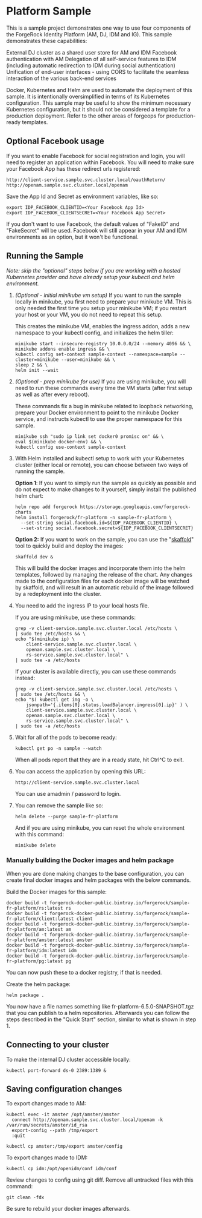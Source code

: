 # Platform Sample

This is a sample project demonstrates one way to use four components of the ForgeRock Identity Platform (AM, DJ, IDM and IG). This sample demonstrates these capabilities:

External DJ cluster as a shared user store for AM and IDM
Facebook authentication with AM
Delegation of all self-service features to IDM (including automatic redirection to IDM during social authentication)
Unification of end-user interfaces - using CORS to facilitate the seamless interaction of the various back-end services

Docker, Kubernetes and Helm are used to automate the deployment of this sample. It is intentionally oversimplified in terms of its Kubernetes configuration. This sample may be useful to show the minimum necessary Kubernetes configuration, but it should not be considered a template for a production deployment. Refer to the other areas of forgeops for production-ready templates.

## Optional Facebook usage

If you want to enable Facebook for social registration and login, you will need to register an application within Facebook. You will need to make sure your Facebook App has these redirect urls registered:

    http://client-service.sample.svc.cluster.local/oauthReturn/
    http://openam.sample.svc.cluster.local/openam

Save the App Id and Secret as environment variables, like so:

    export IDP_FACEBOOK_CLIENTID=<Your Facebook App Id>
    export IDP_FACEBOOK_CLIENTSECRET=<Your Facebook App Secret>

If you don't want to use Facebook, the default values of "FakeID" and "FakeSecret" will be used. Facebook will still appear in your AM and IDM environments as an option, but it won't be functional.

## Running the Sample

*Note: skip the "optional" steps below if you are working with a hosted Kubernetes provider and have already setup your kubectl and helm environment.*

1. *(Optional - initial minikube vm setup)* If you want to run the sample locally in minikube, you first need to prepare your minikube VM. This is only needed the first time you setup your minikube VM; if you restart your host or your VM, you do not need to repeat this setup.

    This creates the minikube VM, enables the ingress addon, adds a new namespace to your kubectl config, and initializes the helm tiller:

    ```
    minikube start --insecure-registry 10.0.0.0/24 --memory 4096 && \
    minikube addons enable ingress && \
    kubectl config set-context sample-context --namespace=sample --cluster=minikube --user=minikube && \
    sleep 2 && \
    helm init --wait
    ```

2. *(Optional - prep minikube for use)* If you are using minikube, you will need to run these commands every time the VM starts (after first setup as well as after every reboot).

    These commands fix a bug in minikube related to loopback networking, prepare your Docker environment to point to the minikube Docker service, and instructs kubectl to use the proper namespace for this sample.

    ```
    minikube ssh "sudo ip link set docker0 promisc on" && \
    eval $(minikube docker-env) && \
    kubectl config use-context sample-context
    ```


3. With Helm installed and kubectl setup to work with your Kubernetes cluster (either local or remote), you can choose between two ways of running the sample.

    **Option 1**: If you want to simply run the sample as quickly as possible and do not expect to make changes to it yourself, simply install the published helm chart:

    ```
    helm repo add forgerock https://storage.googleapis.com/forgerock-charts
    helm install forgerock/fr-platform -n sample-fr-platform \
      --set-string social.facebook.id=${IDP_FACEBOOK_CLIENTID} \
      --set-string social.facebook.secret=${IDP_FACEBOOK_CLIENTSECRET}
    ```

    **Option 2:** If you want to work on the sample, you can use the "[skaffold](https://github.com/GoogleContainerTools/skaffold)" tool to quickly build and deploy the images:

    ```
    skaffold dev &
    ```

    This will build the docker images and incorporate them into the helm templates, followed by managing the release of the chart. Any changes made to the configuration files for each docker image will be watched by skaffold, and will result in an automatic rebuild of the image followed by a redeployment into the cluster.


4. You need to add the ingress IP to your local hosts file.

    If you are using minikube, use these commands:
    ```
    grep -v client-service.sample.svc.cluster.local /etc/hosts \
    | sudo tee /etc/hosts && \
    echo "$(minikube ip) \
        client-service.sample.svc.cluster.local \
        openam.sample.svc.cluster.local \
        rs-service.sample.svc.cluster.local" \
    | sudo tee -a /etc/hosts
    ```

    If your cluster is available directly, you can use these commands instead:
    ```
    grep -v client-service.sample.svc.cluster.local /etc/hosts \
    | sudo tee /etc/hosts && \
    echo "$( kubectl get ing -o \
        jsonpath='{.items[0].status.loadBalancer.ingress[0].ip}' ) \
        client-service.sample.svc.cluster.local \
        openam.sample.svc.cluster.local \
        rs-service.sample.svc.cluster.local" \
    | sudo tee -a /etc/hosts
    ```

5. Wait for all of the pods to become ready:

    ```
    kubectl get po -n sample --watch
    ```

    When all pods report that they are in a ready state, hit Ctrl^C to exit.

6. You can access the application by opening this URL:

    ```
    http://client-service.sample.svc.cluster.local
    ```

    You can use amadmin / password to login.

7. You can remove the sample like so:
    ```
    helm delete --purge sample-fr-platform
    ```

    And if you are using minikube, you can reset the whole environment with this command:

    ```
    minikube delete
    ```

### Manually building the Docker images and helm package

When you are done making changes to the base configuration, you can create final docker images and helm packages with the below commands.

Build the Docker images for this sample:

    docker build -t forgerock-docker-public.bintray.io/forgerock/sample-fr-platform/rs:latest rs
    docker build -t forgerock-docker-public.bintray.io/forgerock/sample-fr-platform/client:latest client
    docker build -t forgerock-docker-public.bintray.io/forgerock/sample-fr-platform/am:latest am
    docker build -t forgerock-docker-public.bintray.io/forgerock/sample-fr-platform/amster:latest amster
    docker build -t forgerock-docker-public.bintray.io/forgerock/sample-fr-platform/idm:latest idm
    docker build -t forgerock-docker-public.bintray.io/forgerock/sample-fr-platform/pg:latest pg

You can now push these to a docker registry, if that is needed.

Create the helm package:

    helm package .

You now have a file names something like fr-platform-6.5.0-SNAPSHOT.tgz that you can publish to a helm repositories. Afterwards you can follow the steps described in the "Quick Start" section, similar to what is shown in step 1.

## Connecting to your cluster

To make the internal DJ cluster accessible locally:

    kubectl port-forward ds-0 2389:1389 &

## Saving configuration changes

To export changes made to AM:

    kubectl exec -it amster /opt/amster/amster
      connect http://openam.sample.svc.cluster.local/openam -k /var/run/secrets/amster/id_rsa
      export-config --path /tmp/export
      :quit

    kubectl cp amster:/tmp/export amster/config


To export changes made to IDM:

    kubectl cp idm:/opt/openidm/conf idm/conf

Review changes to config using git diff. Remove all untracked files with this command:

    git clean -fdx

Be sure to rebuild your docker images afterwards.
